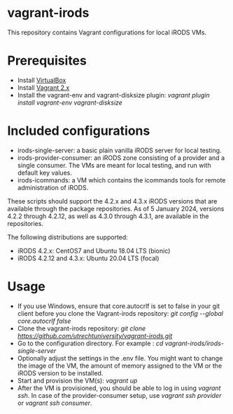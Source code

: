 # vagrant-irods

This repository contains Vagrant configurations for local iRODS VMs.

# Prerequisites

* Install [VirtualBox](https://www.virtualbox.org/wiki/Downloads)
* Install [Vagrant 2.x](https://www.vagrantup.com/downloads.html)
* Install the vagrant-env and vagrant-disksize plugin:  _vagrant plugin install vagrant-env vagrant-disksize_

# Included configurations

- irods-single-server: a basic plain vanilla iRODS server for local testing.
- irods-provider-consumer: an iRODS zone consisting of a provider and a single consumer. The VMs are meant for local testing, and run with default key values.
- irods-icommands: a VM which contains the icommands tools for remote administration of iRODS.

These scripts should support the 4.2.x and 4.3.x iRODS versions that are available through the package repositories. As of 5 January 2024, versions 4.2.2 through 4.2.12, as well as 4.3.0 through 4.3.1, are available in the repositories.

The following distributions are supported:
- iRODS 4.2.x: CentOS7 and Ubuntu 18.04 LTS (bionic)
- iRODS 4.2.12 and 4.3.x: Ubuntu 20.04 LTS (focal)

# Usage

- If you use Windows, ensure that core.autocrlf is set to false in your git client before you clone the Vagrant-irods
  repository: _git config --global core.autocrlf false_
- Clone the vagrant-irods repository: _git clone https://github.com/utrechtuniversity/vagrant-irods.git_
- Go to the configuration directory. For example : _cd vagrant-irods/irods-single-server_
- Optionally adjust the settings in the .env file. You might want to change the image of the VM, the amount of memory assigned to the VM or the iRODS version to be installed.
- Start and provision the VM(s): _vagrant up_
- After the VM is provisioned, you should be able to log in using _vagrant ssh_. In case of the provider-consumer setup, use _vagrant ssh provider_ or _vagrant ssh consumer_.
